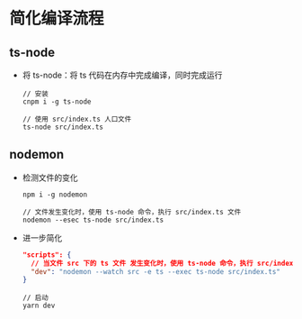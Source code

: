 # 简化编译流程

## ts-node

+ 将 ts-node：将 ts 代码在内存中完成编译，同时完成运行

  ```shell
  // 安装
  cnpm i -g ts-node
  ```

  ```shell
  // 使用 src/index.ts 人口文件
  ts-node src/index.ts
  ```

## nodemon

+ 检测文件的变化

  ```shell
  npm i -g nodemon
  ```

  ```shell
  // 文件发生变化时，使用 ts-node 命令，执行 src/index.ts 文件
  nodemon --esec ts-node src/index.ts
  ```

+ 进一步简化

  ```json
  "scripts": {
    // 当文件 src 下的 ts 文件 发生变化时，使用 ts-node 命令，执行 src/index.ts 文件
    "dev": "nodemon --watch src -e ts --exec ts-node src/index.ts"
  }
  ```

  ```shell
  // 启动
  yarn dev
  ```
